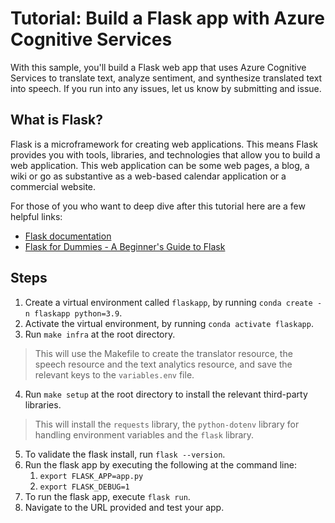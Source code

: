 # Tutorial: Build a Flask app with Azure Cognitive Services

With this sample, you'll build a Flask web app that uses Azure Cognitive Services to translate text, analyze sentiment, and synthesize translated text into speech. If you run into any issues, let us know by submitting and issue.

## What is Flask?

Flask is a microframework for creating web applications. This means Flask provides you with tools, libraries, and technologies that allow you to build a web application. This web application can be some web pages, a blog, a wiki or go as substantive as a web-based calendar application or a commercial website.

For those of you who want to deep dive after this tutorial here are a few helpful links:

* [Flask documentation](http://flask.pocoo.org/)
* [Flask for Dummies - A Beginner's Guide to Flask](https://codeburst.io/flask-for-dummies-a-beginners-guide-to-flask-part-uno-53aec6afc5b1)
## Steps
1. Create a virtual environment called `flaskapp`, by running `conda create -n flaskapp python=3.9`.
2. Activate the virtual environment, by running `conda activate flaskapp`.
3. Run `make infra` at the root directory. 
> This will use the Makefile to create the translator resource, the
   speech resource and the text analytics resource, and save the relevant keys to the `variables.env` file.
4. Run `make setup` at the root directory to install the relevant third-party libraries. 
> This will install
   the `requests` library, the `python-dotenv` library for handling environment variables and the `flask`
   library.
5. To validate the flask install, run `flask --version`.
6. Run the flask app by executing the following at the command line:
	1. `export FLASK_APP=app.py`
	2. `export FLASK_DEBUG=1`
7. To run the flask app, execute `flask run`.
8. Navigate to the URL provided and test your app.
